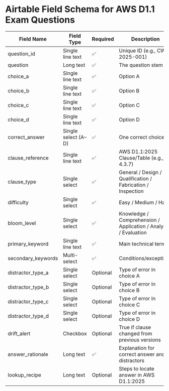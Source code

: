 
# Airtable Field Schema for AWS D1.1 Exam Questions

| Field Name             | Field Type     | Required | Description |
|------------------------|----------------|----------|-------------|
| question_id            | Single line text | ✅       | Unique ID (e.g., CWI-2025-001) |
| question               | Long text       | ✅       | The question stem |
| choice_a               | Single line text | ✅     | Option A |
| choice_b               | Single line text | ✅     | Option B |
| choice_c               | Single line text | ✅     | Option C |
| choice_d               | Single line text | ✅     | Option D |
| correct_answer         | Single select (A–D) | ✅  | One correct choice |
| clause_reference       | Single line text | ✅     | AWS D1.1:2025 Clause/Table (e.g., 4.3.7) |
| clause_type            | Single select   | ✅       | General / Design / Qualification / Fabrication / Inspection |
| difficulty             | Single select   | ✅       | Easy / Medium / Hard |
| bloom_level            | Single select   | ✅       | Knowledge / Comprehension / Application / Analysis / Evaluation |
| primary_keyword        | Single line text | ✅     | Main technical term |
| secondary_keywords     | Multi-select    | ✅       | Conditions/exceptions |
| distractor_type_a      | Single select   | Optional| Type of error in choice A |
| distractor_type_b      | Single select   | Optional| Type of error in choice B |
| distractor_type_c      | Single select   | Optional| Type of error in choice C |
| distractor_type_d      | Single select   | Optional| Type of error in choice D |
| drift_alert            | Checkbox        | Optional| True if clause changed from previous versions |
| answer_rationale       | Long text       | ✅       | Explanation for correct answer and distractors |
| lookup_recipe          | Long text       | Optional| Steps to locate answer in AWS D1.1:2025 |
